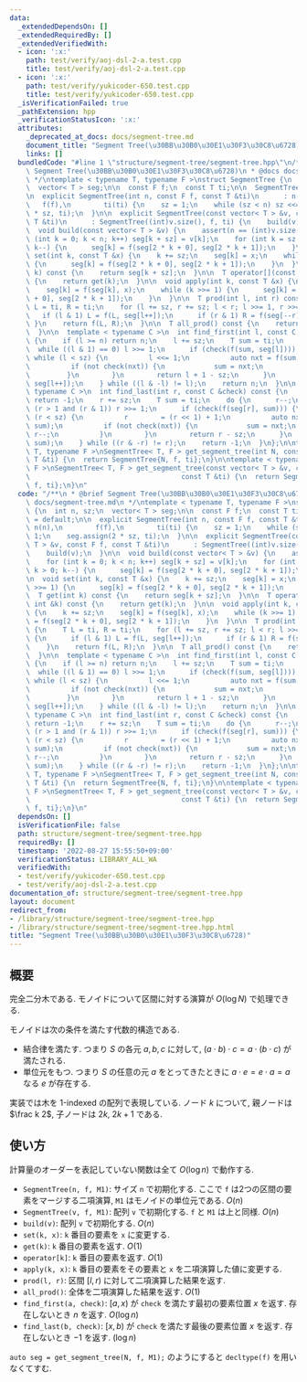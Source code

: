 ```yaml
---
data:
  _extendedDependsOn: []
  _extendedRequiredBy: []
  _extendedVerifiedWith:
  - icon: ':x:'
    path: test/verify/aoj-dsl-2-a.test.cpp
    title: test/verify/aoj-dsl-2-a.test.cpp
  - icon: ':x:'
    path: test/verify/yukicoder-650.test.cpp
    title: test/verify/yukicoder-650.test.cpp
  _isVerificationFailed: true
  _pathExtension: hpp
  _verificationStatusIcon: ':x:'
  attributes:
    _deprecated_at_docs: docs/segment-tree.md
    document_title: "Segment Tree(\u30BB\u30B0\u30E1\u30F3\u30C8\u6728)"
    links: []
  bundledCode: "#line 1 \"structure/segment-tree/segment-tree.hpp\"\n/**\n * @brief\
    \ Segment Tree(\u30BB\u30B0\u30E1\u30F3\u30C8\u6728)\n * @docs docs/segment-tree.md\n\
    \ */\ntemplate < typename T, typename F >\nstruct SegmentTree {\n  int n, sz;\n\
    \  vector< T > seg;\n\n  const F f;\n  const T ti;\n\n  SegmentTree() = default;\n\
    \n  explicit SegmentTree(int n, const F f, const T &ti)\n      : n(n),\n     \
    \   f(f),\n        ti(ti) {\n    sz = 1;\n    while (sz < n) sz <<= 1;\n    seg.assign(2\
    \ * sz, ti);\n  }\n\n  explicit SegmentTree(const vector< T > &v, const F f, const\
    \ T &ti)\n      : SegmentTree((int)v.size(), f, ti) {\n    build(v);\n  }\n\n\
    \  void build(const vector< T > &v) {\n    assert(n == (int)v.size());\n    for\
    \ (int k = 0; k < n; k++) seg[k + sz] = v[k];\n    for (int k = sz - 1; k > 0;\
    \ k--) {\n      seg[k] = f(seg[2 * k + 0], seg[2 * k + 1]);\n    }\n  }\n\n  void\
    \ set(int k, const T &x) {\n    k += sz;\n    seg[k] = x;\n    while (k >>= 1)\
    \ {\n      seg[k] = f(seg[2 * k + 0], seg[2 * k + 1]);\n    }\n  }\n\n  T get(int\
    \ k) const {\n    return seg[k + sz];\n  }\n\n  T operator[](const int &k) const\
    \ {\n    return get(k);\n  }\n\n  void apply(int k, const T &x) {\n    k += sz;\n\
    \    seg[k] = f(seg[k], x);\n    while (k >>= 1) {\n      seg[k] = f(seg[2 * k\
    \ + 0], seg[2 * k + 1]);\n    }\n  }\n\n  T prod(int l, int r) const {\n    T\
    \ L = ti, R = ti;\n    for (l += sz, r += sz; l < r; l >>= 1, r >>= 1) {\n   \
    \   if (l & 1) L = f(L, seg[l++]);\n      if (r & 1) R = f(seg[--r], R);\n   \
    \ }\n    return f(L, R);\n  }\n\n  T all_prod() const {\n    return seg[1];\n\
    \  }\n\n  template < typename C >\n  int find_first(int l, const C &check) const\
    \ {\n    if (l >= n) return n;\n    l += sz;\n    T sum = ti;\n    do {\n    \
    \  while ((l & 1) == 0) l >>= 1;\n      if (check(f(sum, seg[l]))) {\n       \
    \ while (l < sz) {\n          l <<= 1;\n          auto nxt = f(sum, seg[l]);\n\
    \          if (not check(nxt)) {\n            sum = nxt;\n            l++;\n \
    \         }\n        }\n        return l + 1 - sz;\n      }\n      sum = f(sum,\
    \ seg[l++]);\n    } while ((l & -l) != l);\n    return n;\n  }\n\n  template <\
    \ typename C >\n  int find_last(int r, const C &check) const {\n    if (r <= 0)\
    \ return -1;\n    r += sz;\n    T sum = ti;\n    do {\n      r--;\n      while\
    \ (r > 1 and (r & 1)) r >>= 1;\n      if (check(f(seg[r], sum))) {\n        while\
    \ (r < sz) {\n          r        = (r << 1) + 1;\n          auto nxt = f(seg[r],\
    \ sum);\n          if (not check(nxt)) {\n            sum = nxt;\n           \
    \ r--;\n          }\n        }\n        return r - sz;\n      }\n      sum = f(seg[r],\
    \ sum);\n    } while ((r & -r) != r);\n    return -1;\n  }\n};\n\ntemplate < typename\
    \ T, typename F >\nSegmentTree< T, F > get_segment_tree(int N, const F &f, const\
    \ T &ti) {\n  return SegmentTree{N, f, ti};\n}\n\ntemplate < typename T, typename\
    \ F >\nSegmentTree< T, F > get_segment_tree(const vector< T > &v, const F &f,\n\
    \                                     const T &ti) {\n  return SegmentTree{v,\
    \ f, ti};\n}\n"
  code: "/**\n * @brief Segment Tree(\u30BB\u30B0\u30E1\u30F3\u30C8\u6728)\n * @docs\
    \ docs/segment-tree.md\n */\ntemplate < typename T, typename F >\nstruct SegmentTree\
    \ {\n  int n, sz;\n  vector< T > seg;\n\n  const F f;\n  const T ti;\n\n  SegmentTree()\
    \ = default;\n\n  explicit SegmentTree(int n, const F f, const T &ti)\n      :\
    \ n(n),\n        f(f),\n        ti(ti) {\n    sz = 1;\n    while (sz < n) sz <<=\
    \ 1;\n    seg.assign(2 * sz, ti);\n  }\n\n  explicit SegmentTree(const vector<\
    \ T > &v, const F f, const T &ti)\n      : SegmentTree((int)v.size(), f, ti) {\n\
    \    build(v);\n  }\n\n  void build(const vector< T > &v) {\n    assert(n == (int)v.size());\n\
    \    for (int k = 0; k < n; k++) seg[k + sz] = v[k];\n    for (int k = sz - 1;\
    \ k > 0; k--) {\n      seg[k] = f(seg[2 * k + 0], seg[2 * k + 1]);\n    }\n  }\n\
    \n  void set(int k, const T &x) {\n    k += sz;\n    seg[k] = x;\n    while (k\
    \ >>= 1) {\n      seg[k] = f(seg[2 * k + 0], seg[2 * k + 1]);\n    }\n  }\n\n\
    \  T get(int k) const {\n    return seg[k + sz];\n  }\n\n  T operator[](const\
    \ int &k) const {\n    return get(k);\n  }\n\n  void apply(int k, const T &x)\
    \ {\n    k += sz;\n    seg[k] = f(seg[k], x);\n    while (k >>= 1) {\n      seg[k]\
    \ = f(seg[2 * k + 0], seg[2 * k + 1]);\n    }\n  }\n\n  T prod(int l, int r) const\
    \ {\n    T L = ti, R = ti;\n    for (l += sz, r += sz; l < r; l >>= 1, r >>= 1)\
    \ {\n      if (l & 1) L = f(L, seg[l++]);\n      if (r & 1) R = f(seg[--r], R);\n\
    \    }\n    return f(L, R);\n  }\n\n  T all_prod() const {\n    return seg[1];\n\
    \  }\n\n  template < typename C >\n  int find_first(int l, const C &check) const\
    \ {\n    if (l >= n) return n;\n    l += sz;\n    T sum = ti;\n    do {\n    \
    \  while ((l & 1) == 0) l >>= 1;\n      if (check(f(sum, seg[l]))) {\n       \
    \ while (l < sz) {\n          l <<= 1;\n          auto nxt = f(sum, seg[l]);\n\
    \          if (not check(nxt)) {\n            sum = nxt;\n            l++;\n \
    \         }\n        }\n        return l + 1 - sz;\n      }\n      sum = f(sum,\
    \ seg[l++]);\n    } while ((l & -l) != l);\n    return n;\n  }\n\n  template <\
    \ typename C >\n  int find_last(int r, const C &check) const {\n    if (r <= 0)\
    \ return -1;\n    r += sz;\n    T sum = ti;\n    do {\n      r--;\n      while\
    \ (r > 1 and (r & 1)) r >>= 1;\n      if (check(f(seg[r], sum))) {\n        while\
    \ (r < sz) {\n          r        = (r << 1) + 1;\n          auto nxt = f(seg[r],\
    \ sum);\n          if (not check(nxt)) {\n            sum = nxt;\n           \
    \ r--;\n          }\n        }\n        return r - sz;\n      }\n      sum = f(seg[r],\
    \ sum);\n    } while ((r & -r) != r);\n    return -1;\n  }\n};\n\ntemplate < typename\
    \ T, typename F >\nSegmentTree< T, F > get_segment_tree(int N, const F &f, const\
    \ T &ti) {\n  return SegmentTree{N, f, ti};\n}\n\ntemplate < typename T, typename\
    \ F >\nSegmentTree< T, F > get_segment_tree(const vector< T > &v, const F &f,\n\
    \                                     const T &ti) {\n  return SegmentTree{v,\
    \ f, ti};\n}\n"
  dependsOn: []
  isVerificationFile: false
  path: structure/segment-tree/segment-tree.hpp
  requiredBy: []
  timestamp: '2022-08-27 15:55:50+09:00'
  verificationStatus: LIBRARY_ALL_WA
  verifiedWith:
  - test/verify/yukicoder-650.test.cpp
  - test/verify/aoj-dsl-2-a.test.cpp
documentation_of: structure/segment-tree/segment-tree.hpp
layout: document
redirect_from:
- /library/structure/segment-tree/segment-tree.hpp
- /library/structure/segment-tree/segment-tree.hpp.html
title: "Segment Tree(\u30BB\u30B0\u30E1\u30F3\u30C8\u6728)"
---
```

## 概要

完全二分木である. モノイドについて区間に対する演算が $O(\log N)$ で処理できる.

モノイドは次の条件を満たす代数的構造である.

* 結合律を満たす. つまり $S$ の各元 $a, b, c$ に対して, $(a \cdot b) \cdot c = a \cdot (b \cdot c)$ が満たされる.
* 単位元をもつ. つまり $S$ の任意の元 $a$ をとってきたときに $a \cdot e = e \cdot a = a$ なる $e$ が存在する.

実装では木を 1-indexed の配列で表現している. ノード $k$ について, 親ノードは $\frac k 2$, 子ノードは $2k$, $2k+1$ である.

## 使い方

計算量のオーダーを表記していない関数は全て $O(\log n)$ で動作する.

* `SegmentTree(n, f, M1)`: サイズ `n` で初期化する. ここで `f` は2つの区間の要素をマージする二項演算, `M1` はモノイドの単位元である. $O(n)$
* `SegmentTree(v, f, M1)`: 配列 `v` で初期化する. `f` と `M1` は上と同様. $O(n)$
* `build(v)`: 配列 `v` で初期化する. $O(n)$
* `set(k, x)`: `k` 番目の要素を `x` に変更する. 
* `get(k)`: `k` 番目の要素を返す. $O(1)$
* `operator[k]`: `k` 番目の要素を返す. $O(1)$
* `apply(k, x)`: `k` 番目の要素をその要素と `x` を二項演算した値に変更する. 
* `prod(l, r)`: 区間 $[l, r)$ に対して二項演算した結果を返す.
* `all_prod()`: 全体を二項演算した結果を返す. $O(1)$
* `find_first(a, check)`: $[a, x)$ が `check` を満たす最初の要素位置 $x$ を返す. 存在しないとき $n$ を返す. $O(\log n)$
* `find_last(b, check)`: $[x, b)$ が `check` を満たす最後の要素位置 $x$ を返す. 存在しないとき $-1$ を返す. $(\log n)$

`auto seg = get_segment_tree(N, f, M1);` のようにすると `decltype(f)` を用いなくてすむ.
